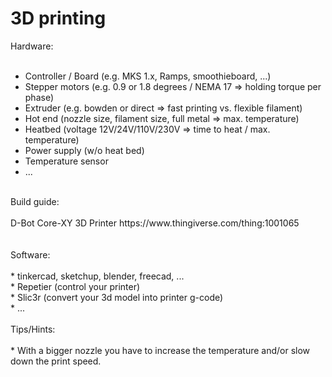 3D printing
===========

Hardware:<br />
<br />
* Controller / Board (e.g. MKS 1.x, Ramps, smoothieboard, ...)<br />
* Stepper motors (e.g. 0.9 or 1.8 degrees / NEMA 17 => holding torque per phase)<br />
* Extruder (e.g. bowden or direct => fast printing vs. flexible filament)<br />
* Hot end (nozzle size, filament size, full metal => max. temperature)<br />
* Heatbed (voltage 12V/24V/110V/230V => time to heat / max. temperature)<br />
* Power supply (w/o heat bed)<br />
* Temperature sensor<br />
* ...
<br />
Build guide:<br />
<br />
D-Bot Core-XY 3D Printer https://www.thingiverse.com/thing:1001065<br />
<br />
<br />
Software:<br />
<br />
* tinkercad, sketchup, blender, freecad, ...<br />
* Repetier (control your printer)<br />
* Slic3r (convert your 3d model into printer g-code)<br />
* ...<br />
<br />
Tips/Hints:<br />
<br />
* With a bigger nozzle you have to increase the temperature and/or slow down the print speed.<br />
